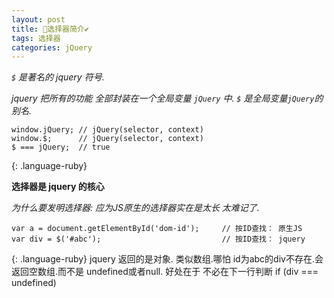 ```yaml
---
layout: post
title: 🔖选择器简介✔︎
tags: 选择器
categories: jQuery
---
```


*`$` 是著名的 jquery 符号.*

*jquery 把所有的功能 全部封装在一个全局变量 `jQuery` 中. `$` 是全局变量`jQuery`的别名.*

~~~
window.jQuery; // jQuery(selector, context)
window.$;      // jQuery(selector, context)
$ === jQuery;  // true
~~~
{: .language-ruby}


**选择器是 jquery 的核心**

*为什么要发明选择器: 应为JS原生的选择器实在是太长 太难记了.*

~~~
var a = document.getElementById('dom-id');     // 按ID查找： 原生JS
var div = $('#abc');                           // 按ID查找： jquery    
~~~
{: .language-ruby}
jquery 返回的是对象. 类似数组.哪怕 id为abc的div不存在.会返回空数组.而不是 undefined或者null.
好处在于 不必在下一行判断 if (div === undefined)

